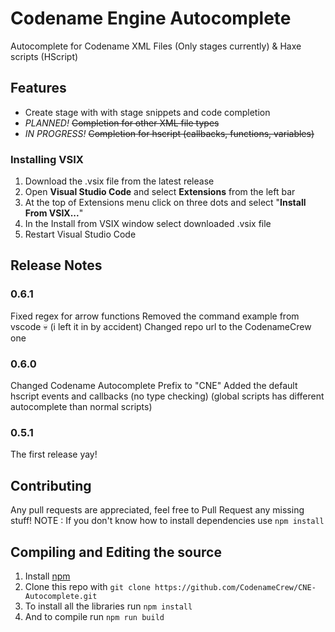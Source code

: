 # Codename Engine Autocomplete

Autocomplete for Codename XML Files (Only stages currently) & Haxe scripts (HScript)

## Features

- Create stage with with stage snippets and code completion
- *PLANNED!* ~~Completion for other XML file types~~
- *IN PROGRESS!* ~~Completion for hscript (callbacks, functions, variables)~~

### Installing VSIX 
1. Download the .vsix file from the latest release
2. Open **Visual Studio Code** and select **Extensions** from the left bar
3. At the top of Extensions menu click on three dots and select "**Install From VSIX...**"
4. In the Install from VSIX window select downloaded .vsix file
5. Restart Visual Studio Code

## Release Notes

### 0.6.1

Fixed regex for arrow functions
Removed the command example from vscode :skull: (i left it in by accident)
Changed repo url to the CodenameCrew one

### 0.6.0

Changed Codename Autocomplete Prefix to "CNE"
Added the default hscript events and callbacks (no type checking) (global scripts has different autocomplete than normal scripts)

### 0.5.1

The first release yay!

## Contributing
Any pull requests are appreciated, feel free to Pull Request any missing stuff!
NOTE : If you don't know how to install dependencies use `npm install`

## Compiling and Editing the source
1. Install [npm](https://nodejs.org/en/download/)
2. Clone this repo with ```git clone https://github.com/CodenameCrew/CNE-Autocomplete.git```
3. To install all the libraries run ```npm install```
4. And to compile run ```npm run build```
